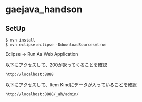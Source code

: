 # gaejava_handson

## SetUp

```
$ mvn install
$ mvn eclipse:eclipse -DdownloadSources=true
```

Eclipse -> Run As Web Application

以下にアクセスして、200が返ってくることを確認

```
http://localhost:8888
```

以下にアクセスして、Item Kindにデータが入っていることを確認

```
http://localhost:8888/_ah/admin/
```